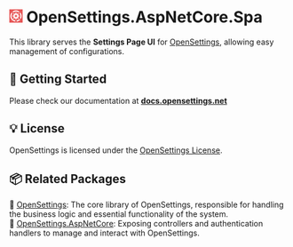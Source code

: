 # <img src="../../logo/open-settings-logo.png" alt="Header" width="24"/> OpenSettings.AspNetCore.Spa

This library serves the **Settings Page UI** for [OpenSettings](https://github.com/OpenSettings/open-settings), allowing easy management of configurations.

## 🚀 Getting Started

Please check our documentation at **[docs.opensettings.net](https://docs.opensettings.net)** 

## 💡 License  

OpenSettings is licensed under the [OpenSettings License](https://opensettings.net/license).

## 📦 Related Packages

🔹 [OpenSettings](https://nuget.org/packages/OpenSettings): The core library of OpenSettings, responsible for handling the business logic and essential functionality of the system.  
🔹 [OpenSettings.AspNetCore](https://nuget.org/packages/OpenSettings.AspNetCore): Exposing controllers and authentication handlers to manage and interact with OpenSettings.
